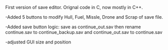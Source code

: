 First version of save editor. Orignal code in C, now mostly in C++. 

-Added 5 buttons to modify Hull, Fuel, Missle, Drone and Scrap of save file. 

-Added save button logic: save as continue_out.sav then rename continue.sav to continue_backup.sav and continue_out.sav to continue.sav

-adjusted GUI size and position
